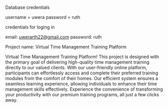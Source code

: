 Database credentials

username = uwera
password = ruth

credentials for loging in 

email: uwerarth22@gmail.com
password: ruth



Project name:  Virtual Time Management Training Platform

Virtual Time Management Training Platform! This project is designed with the primary goal of delivering high-quality time management training directly to our valued clients. 
With our user-friendly online platform, participants can effortlessly access and complete their preferred training modules from the comfort of their homes. 
Our efficient system ensures a seamless learning experience, allowing individuals to enhance their time management skills effectively. 
Experience the convenience of transforming your productivity with our premium training programs, all just a few clicks away.
